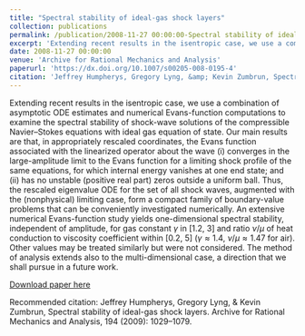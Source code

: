 ```yaml
---
title: "Spectral stability of ideal-gas shock layers"
collection: publications
permalink: /publication/2008-11-27 00:00:00-Spectral stability of ideal-gas shock layers
excerpt: 'Extending recent results in the isentropic case, we use a combination of asymptotic ODE estimates and numerical Evans-function computations to examine the spectral stability of shock-wave solutions of the compressible Navier–Stokes equations with ideal gas equation of state. Our main results are that, in appropriately rescaled coordinates, the Evans function associated with the linearized operator about the wave (i) converges in the large-amplitude limit to the Evans function for a limiting shock profile of the same equations, for which internal energy vanishes at one end state; and (ii) has no unstable (positive real part) zeros outside a uniform ball. Thus, the rescaled eigenvalue ODE for the set of all shock waves, augmented with the (nonphysical) limiting case, form a compact family of boundary-value problems that can be conveniently investigated numerically. An extensive numerical Evans-function study yields one-dimensional spectral stability, independent of amplitude, for gas constant $\gamma$ in [1.2, 3] and ratio $\nu/\mu$ of heat conduction to viscosity coefficient within [0.2, 5] ($\gamma \approx 1.4$, $\nu/\mu \approx 1.47$ for air). Other values may be treated similarly but were not considered. The method of analysis extends also to the multi-dimensional case, a direction that we shall pursue in a future work.'
date: 2008-11-27 00:00:00
venue: 'Archive for Rational Mechanics and Analysis'
paperurl: 'https://dx.doi.org/10.1007/s00205-008-0195-4'
citation: 'Jeffrey Humpherys, Gregory Lyng, &amp; Kevin Zumbrun, Spectral stability of ideal-gas shock layers. Archive for Rational Mechanics and Analysis, 194 (2009): 1029–1079.'
---
```

Extending recent results in the isentropic case, we use a combination of asymptotic ODE estimates and numerical Evans-function computations to examine the spectral stability of shock-wave solutions of the compressible Navier–Stokes equations with ideal gas equation of state. Our main results are that, in appropriately rescaled coordinates, the Evans function associated with the linearized operator about the wave (i) converges in the large-amplitude limit to the Evans function for a limiting shock profile of the same equations, for which internal energy vanishes at one end state; and (ii) has no unstable (positive real part) zeros outside a uniform ball. Thus, the rescaled eigenvalue ODE for the set of all shock waves, augmented with the (nonphysical) limiting case, form a compact family of boundary-value problems that can be conveniently investigated numerically. An extensive numerical Evans-function study yields one-dimensional spectral stability, independent of amplitude, for gas constant $\gamma$ in [1.2, 3] and ratio $\nu/\mu$ of heat conduction to viscosity coefficient within [0.2, 5] ($\gamma \approx 1.4$, $\nu/\mu \approx 1.47$ for air). Other values may be treated similarly but were not considered. The method of analysis extends also to the multi-dimensional case, a direction that we shall pursue in a future work.

[Download paper here](https://dx.doi.org/10.1007/s00205-008-0195-4)

Recommended citation: Jeffrey Humpherys, Gregory Lyng, & Kevin Zumbrun, Spectral stability of ideal-gas shock layers. Archive for Rational Mechanics and Analysis, 194 (2009): 1029–1079.